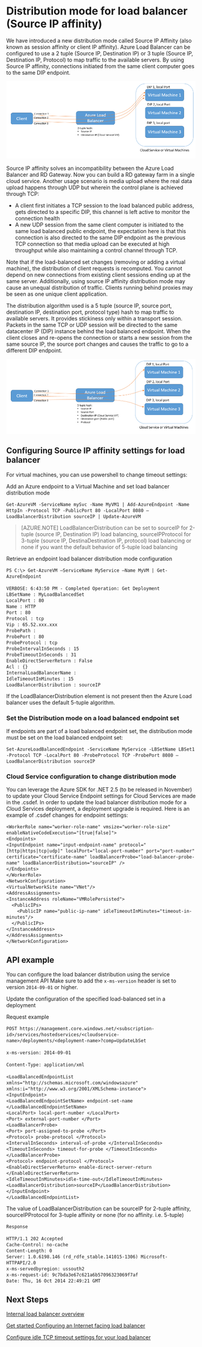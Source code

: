 <properties 
   pageTitle="Configure Load Balancer distribution mode | Microsoft Azure"
   description="How to configure Azure load balancer distribution mode to support source IP affinity"
   services="load-balancer"
   documentationCenter="na"
   authors="joaoma"
   manager="adinah"
   editor="tysonn" />
<tags 
   ms.service="load-balancer"
   ms.devlang="na"
   ms.topic="article"
   ms.tgt_pltfrm="na"
   ms.workload="infrastructure-services"
   ms.date="11/02/2015"
   ms.author="joaoma" />


# Distribution mode for load balancer (Source IP affinity)

We have introduced a new distribution mode called Source IP Affinity (also known as session affinity or client IP affinity). Azure Load Balancer can be configured to use a 2 tuple (Source IP, Destination IP) or 3 tuple (Source IP, Destination IP, Protocol) to map traffic to the available servers. By using Source IP affinity, connections initiated from the same client computer goes to the same DIP endpoint.

![hash based load balancer](./media/load-balancer-distribution-mode/load-balancer-session-affinity.png)

Source IP affinity solves an incompatibility between the Azure Load Balancer and RD Gateway. Now you can build a RD gateway farm in a single cloud service.
Another usage scenario is media upload where the real data upload happens through UDP but wherein the control plane is achieved through TCP:

- A client first initiates a TCP session to the load balanced public address, gets directed to a specific DIP, this channel is left active to monitor the connection health
- A new UDP session from the same client computer is initiated to the same load balanced public endpoint, the expectation here is that this connection is also directed to the same DIP endpoint as the previous TCP connection so that media upload can be executed at high throughput while also maintaining a control channel through TCP.
 
Note that if the load-balanced set changes (removing or adding a virtual machine), the distribution of client requests is recomputed. You cannot depend on new connections from existing client sessions ending up at the same server. Additionally, using source IP affinity distribution mode may cause an unequal distribution of traffic. Clients running behind proxies may be seen as one unique client application.

The distribution algorithm used is a 5 tuple (source IP, source port, destination IP, destination port, protocol type) hash to map traffic to available servers. It provides stickiness only within a transport session. Packets in the same TCP or UDP session will be directed to the same datacenter IP (DIP) instance behind the load balanced endpoint. When the client closes and re-opens the connection or starts a new session from the same source IP, the source port changes and causes the traffic to go to a different DIP endpoint.

![hash based load balancer](./media/load-balancer-distribution-mode/load-balancer-distribution.png)


## Configuring Source IP affinity settings for load balancer
 
For virtual machines, you can use powershell to change timeout settings:
 
Add an Azure endpoint to a Virtual Machine and set load balancer distribution mode

	Get-AzureVM -ServiceName mySvc -Name MyVM1 | Add-AzureEndpoint -Name HttpIn -Protocol TCP -PublicPort 80 -LocalPort 8080 –LoadBalancerDistribution sourceIP | Update-AzureVM

>[AZURE.NOTE] LoadBalancerDistribution can be set to sourceIP for 2-tuple (source IP, Destination IP) load balancing, sourceIPProtocol for 3-tuple (source IP, DestinaDestination IP, protocol) load balancing or none if you want the default behavior of 5-tuple load balancing


Retrieve an endpoint load balancer distribution mode configuration

	PS C:\> Get-AzureVM –ServiceName MyService –Name MyVM | Get-AzureEndpoint

	VERBOSE: 6:43:50 PM - Completed Operation: Get Deployment
	LBSetName : MyLoadBalancedSet
	LocalPort : 80
	Name : HTTP
	Port : 80
	Protocol : tcp
	Vip : 65.52.xxx.xxx
	ProbePath :
	ProbePort : 80
	ProbeProtocol : tcp
	ProbeIntervalInSeconds : 15
	ProbeTimeoutInSeconds : 31
	EnableDirectServerReturn : False
	Acl : {}
	InternalLoadBalancerName :
	IdleTimeoutInMinutes : 15
	LoadBalancerDistribution : sourceIP
 
If the LoadBalancerDistribution element is not present then the Azure Load balancer uses the default 5-tuple algorithm.

 
### Set the Distribution mode on a load balanced endpoint set

If endpoints are part of a load balanced endpoint set, the distribution mode must be set on the load balanced endpoint set:

	Set-AzureLoadBalancedEndpoint -ServiceName MyService -LBSetName LBSet1 -Protocol TCP -LocalPort 80 -ProbeProtocol TCP -ProbePort 8080 –LoadBalancerDistribution sourceIP

### Cloud Service configuration to change distribution mode

You can leverage the Azure SDK for .NET 2.5 (to be released in November) to update your Cloud Service
Endpoint settings for Cloud Services are made in the .csdef. In order to update the load balancer distribution mode for a Cloud Services deployment, a deployment upgrade is required.
Here is an example of .csdef changes for endpoint settings:

	<WorkerRole name="worker-role-name" vmsize="worker-role-size" enableNativeCodeExecution="[true|false]">
  	<Endpoints>
    <InputEndpoint name="input-endpoint-name" protocol="[http|https|tcp|udp]" localPort="local-port-number" port="port-number" certificate="certificate-name" loadBalancerProbe="load-balancer-probe-name" loadBalancerDistribution="sourceIP" />
  	</Endpoints>
	</WorkerRole>
	<NetworkConfiguration>
  	<VirtualNetworkSite name="VNet"/>
  	<AddressAssignments>
    <InstanceAddress roleName="VMRolePersisted">
      <PublicIPs>
        <PublicIP name="public-ip-name" idleTimeoutInMinutes="timeout-in-minutes"/>
      </PublicIPs>
    </InstanceAddress>
  	</AddressAssignments>
	</NetworkConfiguration>


## API example

You can configure the load balancer distribution using the service management API
Make sure to add the `x-ms-version` header is set to version `2014-09-01` or higher.
 
Update the configuration of the specified load-balanced set in a deployment

Request example

	POST https://management.core.windows.net/<subscription-id>/services/hostedservices/<cloudservice-name>/deployments/<deployment-name>?comp=UpdateLbSet 

	x-ms-version: 2014-09-01 

	Content-Type: application/xml 

	<LoadBalancedEndpointList xmlns="http://schemas.microsoft.com/windowsazure" xmlns:i="http://www.w3.org/2001/XMLSchema-instance"> 
	<InputEndpoint> 
	<LoadBalancedEndpointSetName> endpoint-set-name </LoadBalancedEndpointSetName> 
	<LocalPort> local-port-number </LocalPort> 
	<Port> external-port-number </Port> 
	<LoadBalancerProbe> 
	<Port> port-assigned-to-probe </Port> 
	<Protocol> probe-protocol </Protocol> 
	<IntervalInSeconds> interval-of-probe </IntervalInSeconds> 
	<TimeoutInSeconds> timeout-for-probe </TimeoutInSeconds> 
	</LoadBalancerProbe> 
	<Protocol> endpoint-protocol </Protocol> 
	<EnableDirectServerReturn> enable-direct-server-return </EnableDirectServerReturn> 
	<IdleTimeoutInMinutes>idle-time-out</IdleTimeoutInMinutes> 
	<LoadBalancerDistribution>sourceIP</LoadBalancerDistribution> 
	</InputEndpoint> 
	</LoadBalancedEndpointList>

The value of LoadBalancerDistribution can be sourceIP for 2-tuple affinity, sourceIPProtocol for 3-tuple affinity or none (for no affinity. i.e. 5-tuple)

	Response

	HTTP/1.1 202 Accepted 
	Cache-Control: no-cache 
	Content-Length: 0 
	Server: 1.0.6198.146 (rd_rdfe_stable.141015-1306) Microsoft-HTTPAPI/2.0 
	x-ms-servedbyregion: ussouth2 
	x-ms-request-id: 9c7bda3e67c621a6b57096323069f7af 
	Date: Thu, 16 Oct 2014 22:49:21 GMT

## Next Steps

[Internal load balancer overview](load-balancer-internal-overview.md)

[Get started Configuring an Internet facing load balancer](load-balancer-internet-getstarted.md)

[Configure idle TCP timeout settings for your load balancer](load-balancer-tcp-idle-timeout.md) 
